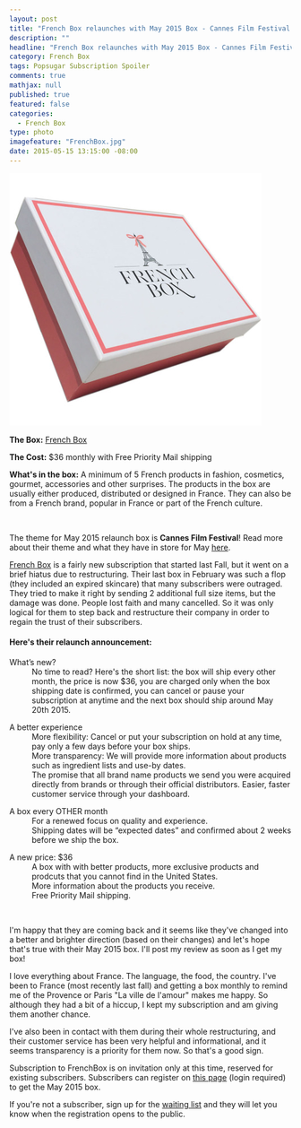 ```yaml
---
layout: post
title: "French Box relaunches with May 2015 Box - Cannes Film Festival theme!"
description: ""
headline: "French Box relaunches with May 2015 Box - Cannes Film Festival theme!"
category: French Box
tags: Popsugar Subscription Spoiler
comments: true
mathjax: null
published: true
featured: false
categories: 
  - French Box
type: photo
imagefeature: "FrenchBox.jpg"
date: 2015-05-15 13:15:00 -08:00
---
```


![French Box](/images/FrenchBox.jpg)
<p><b>The Box:</b> <a href="https://getfrenchbox.com">French Box</a></p>
<p><b>The Cost:</b> $36 monthly with Free Priority Mail shipping</p>
<p><b>What's in the box:</b> A minimum of 5 French products in fashion, cosmetics, gourmet, accessories and other surprises. 
The products in the box are usually either produced, distributed or designed in France.
They can also be from a French brand, popular in France or part of the French culture.</p>
<br>

<p>The theme for May 2015 relaunch box is <b>Cannes Film Festival</b>! Read more about their theme and what they have in store for May <a href="https://getfrenchbox.com/frenchbox-may-2015-the-cannes-film-festival/">here</a>.</p>

<p><a href="https://getfrenchbox.com">French Box</a> is a fairly new subscription that started last Fall, but it went on a brief hiatus due to restructuring. 
Their last box in February was such a flop (they included an expired skincare) that many subscribers were outraged. They tried to make it right by sending 2 additional full size items, but the damage was done. 
People lost faith and many cancelled. So it was only logical for them to step back and restructure their company in order to regain the trust of their subscribers.</p>

<H4>Here's their relaunch announcement:</H4>
<DL>
<DT>What’s new?</DT>
<DD>No time to read? Here's the short list: the box will ship every other month, the price is now $36, you are charged only when the box shipping date is confirmed, you can cancel or pause your subscription at anytime and the next box should ship around May 20th 2015.</DD>
<p>
<DT>A better experience</DT>
<DD>More flexibility: Cancel or put your subscription on hold at any time, pay only a few days before your box ships.</DD>
<DD>More transparency: We will provide more information about products such as ingredient lists and use-by dates.</DD>
<DD>The promise that all brand name products we send you were acquired directly from brands or through their official distributors.
Easier, faster customer service through your dashboard.</DD>
</p>
<DT>A box every OTHER month</DT>
<DD>For a renewed focus on quality and experience.</DD>
<DD>Shipping dates will be “expected dates” and confirmed about 2 weeks before we ship the box.</DD>
<p>
<DT>A new price: $36<DT>
<DD>A box with with better products, more exclusive products and prodcuts that you cannot find in the United States.</DD>
<DD>More information about the products you receive.</DD>
<DD>Free Priority Mail shipping.</DD>
</p>
<br>
<p>I'm happy that they are coming back and it seems like they've changed into a better and brighter direction (based on their changes) and let's hope that's true with their May 2015 box. I'll post my review as soon as I get my box!</p>

<p>I love everything about France. The language, the food, the country. I've been to France (most recently last fall) and getting a box monthly to remind me of the Provence or Paris "La ville de l'amour" makes me happy. 
So although they had a bit of a hiccup, I kept my subscription and am giving them another chance.</p> 

<p>I've also been in contact with them during their whole restructuring, and their customer service has been very helpful and informational, and it seems transparency is 
a priority for them now. So that's a good sign.</p>

<p>Subscription to FrenchBox is on invitation only at this time, reserved for existing subscribers. Subscribers can register on <a href="https://getfrenchbox.com/subscription/">this page</a> (login required) to get the May 2015 box.</p>

<p>If you're not a subscriber, sign up for the <a href="https://getfrenchbox.com/subscription/">waiting list</a> and they will let you know when the registration opens to the public.</p>
